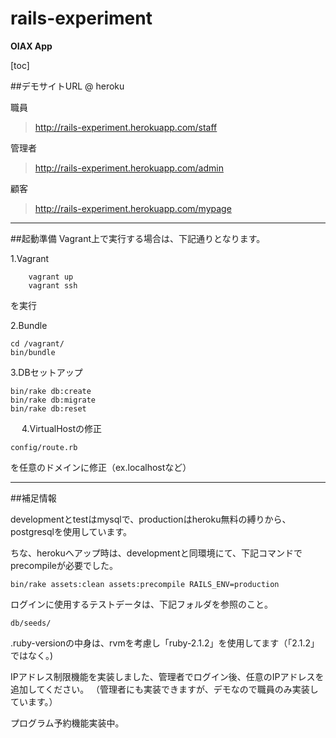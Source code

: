 rails-experiment
================

**OIAX App**

[toc]

##デモサイトURL @ heroku

  職員
  >http://rails-experiment.herokuapp.com/staff
  
  管理者
  >http://rails-experiment.herokuapp.com/admin
  
  顧客
  >http://rails-experiment.herokuapp.com/mypage

***

##起動準備
Vagrant上で実行する場合は、下記通りとなります。

1.Vagrant

```
    vagrant up
    vagrant ssh
```

  を実行
  
2.Bundle

    cd /vagrant/
    bin/bundle
  
3.DBセットアップ

    bin/rake db:create
    bin/rake db:migrate
    bin/rake db:reset
　
4.VirtualHostの修正

    config/route.rb
  
  を任意のドメインに修正（ex.localhostなど）

***

##補足情報

 developmentとtestはmysqlで、productionはheroku無料の縛りから、postgresqlを使用しています。
 
 ちな、herokuへアップ時は、developmentと同環境にて、下記コマンドでprecompileが必要でした。

    bin/rake assets:clean assets:precompile RAILS_ENV=production

 ログインに使用するテストデータは、下記フォルダを参照のこと。

    db/seeds/

 .ruby-versionの中身は、rvmを考慮し「ruby-2.1.2」を使用してます（「2.1.2」ではなく。)
 
 IPアドレス制限機能を実装しました、管理者でログイン後、任意のIPアドレスを追加してください。
 （管理者にも実装できますが、デモなので職員のみ実装しています。）
 
 プログラム予約機能実装中。